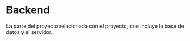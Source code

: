 # Backend
La parte del proyecto relacionada con el proyecto, que incluye la base de datos y el servidor.
